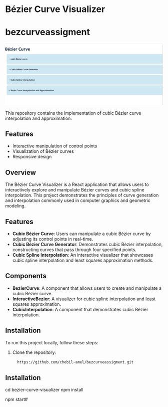 # Bézier Curve Visualizer
# bezcurveassigment

![Example Image](public/image.png)

This repository contains the implementation of cubic Bézier curve interpolation and approximation.

## Features
- Interactive manipulation of control points
- Visualization of Bézier curves
- Responsive design


## Overview
The Bézier Curve Visualizer is a React application that allows users to interactively explore and manipulate Bézier curves and cubic spline interpolation. This project demonstrates the principles of curve generation and interpolation commonly used in computer graphics and geometric modeling.

## Features
- **Cubic Bézier Curve**: Users can manipulate a cubic Bézier curve by adjusting its control points in real-time.
- **Cubic Bézier Curve Generator**: Demonstrates cubic Bézier interpolation, constructing curves that pass through four specified points.
- **Cubic Spline Interpolation**: An interactive visualizer that showcases cubic spline interpolation and least squares approximation methods.

## Components
- **BezierCurve**: A component that allows users to create and manipulate a cubic Bézier curve.
- **InteractiveBezier**: A visualizer for cubic spline interpolation and least squares approximation.
- **CubicInterpolation**: A component that demonstrates cubic Bézier interpolation.

## Installation
To run this project locally, follow these steps:

1. Clone the repository:
   ```bash
     https://github.com/chebil-amel/bezcurveassigment.git

 ## Installation
   cd bezier-curve-visualizer
   npm install


   npm start#
